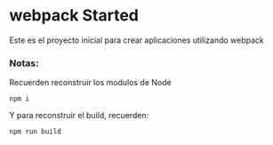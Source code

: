 # webpack Started

Este es el proyecto inicial para crear aplicaciones utilizando webpack


### Notas:
Recuerden reconstruir los modulos de Node
```
npm i
```

Y para reconstruir el build, recuerden:
```
npm run build
```